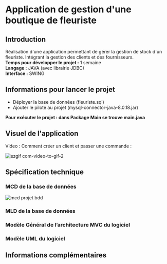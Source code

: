
<h1>Application de gestion d'une boutique de fleuriste</h1>
<h2>Introduction</h2>
<p>
Réalisation d'une application permettant de gérer la gestion de stock d'un fleuriste. Intégrant la gestion des clients et des fournisseurs.<br /> 
<strong>Temps pour développer le projet :</strong> 1 semaine <br />
<strong>Langage :</strong> JAVA (avec librairie JDBC) <br />
<strong>Interface :</strong> SWING <br />
</p>

<h2>Informations pour lancer le projet</h2>
<p>
<ul>
<li>Déployer la base de données (fleuriste.sql)</li>     
<li>Ajouter le pilote au projet (mysql-connector-java-8.0.18.jar)</li>
</ul>
<strong>Pour exécuter le projet : dans Package Main se trouve main.java </strong>
</p>
<h2>Visuel de l'application</h2>
Video : Comment créer un client et passer une commande : 

![ezgif com-video-to-gif-2](https://user-images.githubusercontent.com/57462792/70751951-e624dd00-1d31-11ea-9c67-1090d614b537.gif) 

<h2>Spécification technique</h2>
<h3>MCD de la base de données</h3> 

![mcd projet bdd](https://user-images.githubusercontent.com/45074223/71258937-9a78c180-2337-11ea-8fdb-9855ae5d1c02.JPG)
<h3>MLD de la base de données</h3>
<h3>Modèle Général de l’architecture MVC du logiciel</h3>
<h3>Modèle UML du logiciel</h3>
<h2>Informations complémentaires</h2>
